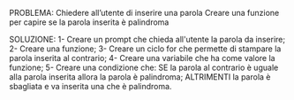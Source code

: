 PROBLEMA: Chiedere all’utente di inserire una parola Creare una funzione per capire se la parola inserita è palindroma

SOLUZIONE: 
1- Creare un prompt che chieda all'utente la parola da inserire;
2- Creare una funzione;
3- Creare un ciclo for che permette di stampare la parola inserita al contrario;
4- Creare una variabile che ha come valore la funzione;
5- Creare una condizione che:
    SE la parola al contrario è uguale alla parola inserita allora la parola è palindroma;
    ALTRIMENTI la parola è sbagliata e va inserita una che è palindroma.